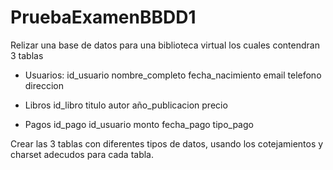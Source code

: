 # PruebaExamenBBDD1

Relizar una base de datos para una biblioteca virtual los cuales contendran 3 tablas
- Usuarios:
id_usuario
nombre_completo
fecha_nacimiento
email
telefono
direccion

  
- Libros
id_libro
titulo
autor
año_publicacion
precio

  
- Pagos
id_pago
id_usuario
monto
fecha_pago
tipo_pago

Crear las 3 tablas con diferentes tipos de datos, usando los cotejamientos y charset adecudos para cada tabla.
